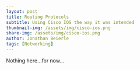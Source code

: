 ```yaml
---
layout: post
title: Routing Protocols
subtitle: Using Cisco IOS the way it was intended
thumbnail-img: /assets/img/cisco-ios.png
share-img: /assets/img/cisco-ios.png
author: Jonathan Beierle
tags: [Networking]
---
```


Nothing here...for now...